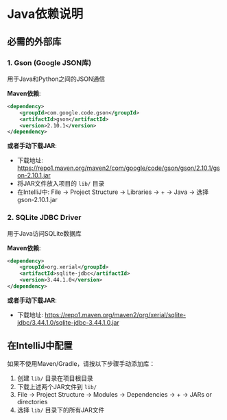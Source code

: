# Java依赖说明

## 必需的外部库

### 1. Gson (Google JSON库)
用于Java和Python之间的JSON通信

**Maven依赖**:
```xml
<dependency>
    <groupId>com.google.code.gson</groupId>
    <artifactId>gson</artifactId>
    <version>2.10.1</version>
</dependency>
```

**或者手动下载JAR**:
- 下载地址: https://repo1.maven.org/maven2/com/google/code/gson/gson/2.10.1/gson-2.10.1.jar
- 将JAR文件放入项目的 `lib/` 目录
- 在IntelliJ中: File → Project Structure → Libraries → + → Java → 选择gson-2.10.1.jar

### 2. SQLite JDBC Driver
用于Java访问SQLite数据库

**Maven依赖**:
```xml
<dependency>
    <groupId>org.xerial</groupId>
    <artifactId>sqlite-jdbc</artifactId>
    <version>3.44.1.0</version>
</dependency>
```

**或者手动下载JAR**:
- 下载地址: https://repo1.maven.org/maven2/org/xerial/sqlite-jdbc/3.44.1.0/sqlite-jdbc-3.44.1.0.jar

## 在IntelliJ中配置

如果不使用Maven/Gradle，请按以下步骤手动添加库：

1. 创建 `lib/` 目录在项目根目录
2. 下载上述两个JAR文件到 `lib/`
3. File → Project Structure → Modules → Dependencies → + → JARs or directories
4. 选择 `lib/` 目录下的所有JAR文件
